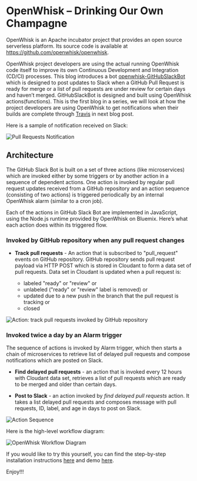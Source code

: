 # OpenWhisk – Drinking Our Own Champagne

OpenWhisk is an Apache incubator project that provides an open source serverless platform. Its source code is available at https://github.com/openwhisk/openwhisk. 

OpenWhisk project developers are using the actual running OpenWhisk code itself to improve its own Continuous Development and Integration (CD/CI) processes. This blog introduces a bot [openwhisk-GitHubSlackBot](https://github.com/openwhisk/openwhisk-GitHubSlackBot) which is designed to post updates to Slack when a GitHub Pull Request is ready for merge or a list of pull requests are under review for certain days and haven’t merged. GitHubSlackBot is designed and built using OpenWhisk actions(functions).  This is the first blog in a series, we will look at how the project developers are using OpenWhisk to get notifications when their builds are complete through [Travis](https://travis-ci.org/openwhisk) in next blog post.

Here is a sample of notification received on Slack:

![Pull Requests Notification](https://github.com/openwhisk/openwhisk-GitHubSlackBot/blob/master/docs/images/slack-pr-review-messages.jpg "Delayed Pull Requests Notification")

## Architecture

The GitHub Slack Bot is built on a set of three actions (like microservices) which are invoked either by some triggers or by another action in a sequence of dependent actions. One action is invoked by regular pull request updates received from a GitHub repository and an action sequence (consisting of two actions) is triggered periodically by an internal OpenWhisk alarm (similar to a cron job).

Each of the actions in GitHub Slack Bot are implemented in JavaScript, using the Node.js runtime provided by OpenWhisk on Bluemix. Here’s what each action does within its triggered flow.

### Invoked by GitHub repository when any pull request changes

* **Track pull requests** - An action that is subscribed to "pull_request" events on GitHub repository. GitHub repository sends pull request payload via HTTP POST which is stored in Cloudant to form a data set of pull requests. Data set in Cloudant is updated when a pull request is:

  * labeled "ready" or "review" or
  * unlabeled ("ready" or "review" label is removed) or
  * updated due to a new push in the branch that the pull request is tracking or
  * closed

![Action: track pull requests invoked by GitHub repository](https://github.com/openwhisk/openwhisk-GitHubSlackBot/blob/master/docs/images/track-pull-requests.png "Track Pull Requests")

### Invoked twice a day by an Alarm trigger

The sequence of actions is invoked by Alarm trigger, which then starts a chain of microservices to retrieve list of delayed pull requests and compose notifications which are posted on Slack.

* **Find delayed pull requests** - an action that is invoked every 12 hours with Cloudant data set, retrieves a list of pull requests which are ready to be merged and older than certain days.   

* **Post to Slack** - an action invoked by _find delayed pull requests_ action. It takes a list delayed pull requests and composes message with pull requests, ID, label, and age in days to post on Slack.

![Action Sequence](https://github.com/openwhisk/openwhisk-GitHubSlackBot/blob/master/docs/images/action-sequence.png "Action Sequence")

Here is the high-level workflow diagram:

![OpenWhisk Workflow Diagram](https://github.com/openwhisk/openwhisk-GitHubSlackBot/blob/master/docs/images/WorkflowDiagram.png)

If you would like to try this yourself, you can find the step-by-step installation instructions [here](https://github.com/openwhisk/openwhisk-GitHubSlackBot#installation) and demo [here](https://youtu.be/vEpuxcpOaEA).

Enjoy!!!
